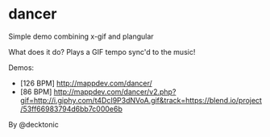 dancer
======

Simple demo combining x-gif and plangular

What does it do? Plays a GIF tempo sync'd to the music!

Demos: 
- [126 BPM] http://mappdev.com/dancer/ 
- [86 BPM] http://mappdev.com/dancer/v2.php?gif=http://i.giphy.com/t4DcI9P3dNVoA.gif&track=https://blend.io/project/53ff66983794d6bb7c000e6b 

By @decktonic 

